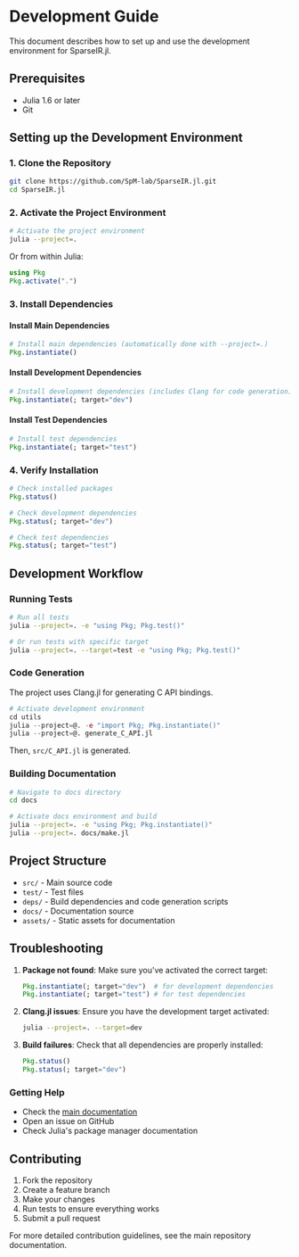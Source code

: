 # Development Guide

This document describes how to set up and use the development environment for SparseIR.jl.

## Prerequisites

- Julia 1.6 or later
- Git

## Setting up the Development Environment

### 1. Clone the Repository

```bash
git clone https://github.com/SpM-lab/SparseIR.jl.git
cd SparseIR.jl
```

### 2. Activate the Project Environment

```bash
# Activate the project environment
julia --project=.
```

Or from within Julia:

```julia
using Pkg
Pkg.activate(".")
```

### 3. Install Dependencies

#### Install Main Dependencies

```julia
# Install main dependencies (automatically done with --project=.)
Pkg.instantiate()
```

#### Install Development Dependencies

```julia
# Install development dependencies (includes Clang for code generation)
Pkg.instantiate(; target="dev")
```

#### Install Test Dependencies

```julia
# Install test dependencies
Pkg.instantiate(; target="test")
```

### 4. Verify Installation

```julia
# Check installed packages
Pkg.status()

# Check development dependencies
Pkg.status(; target="dev")

# Check test dependencies
Pkg.status(; target="test")
```

## Development Workflow

### Running Tests

```bash
# Run all tests
julia --project=. -e "using Pkg; Pkg.test()"

# Or run tests with specific target
julia --project=. --target=test -e "using Pkg; Pkg.test()"
```

### Code Generation

The project uses Clang.jl for generating C API bindings.

```julia
# Activate development environment
cd utils
julia --project=@. -e "import Pkg; Pkg.instantiate()"
julia --project=@. generate_C_API.jl
```

Then, `src/C_API.jl` is generated.

### Building Documentation

```bash
# Navigate to docs directory
cd docs

# Activate docs environment and build
julia --project=. -e "using Pkg; Pkg.instantiate()"
julia --project=. docs/make.jl
```

## Project Structure

- `src/` - Main source code
- `test/` - Test files
- `deps/` - Build dependencies and code generation scripts
- `docs/` - Documentation source
- `assets/` - Static assets for documentation

## Troubleshooting

1. **Package not found**: Make sure you've activated the correct target:
   ```julia
   Pkg.instantiate(; target="dev")  # for development dependencies
   Pkg.instantiate(; target="test") # for test dependencies
   ```

2. **Clang.jl issues**: Ensure you have the development target activated:
   ```bash
   julia --project=. --target=dev
   ```

3. **Build failures**: Check that all dependencies are properly installed:
   ```julia
   Pkg.status()
   Pkg.status(; target="dev")
   ```

### Getting Help

- Check the [main documentation](README.md)
- Open an issue on GitHub
- Check Julia's package manager documentation

## Contributing

1. Fork the repository
2. Create a feature branch
3. Make your changes
4. Run tests to ensure everything works
5. Submit a pull request

For more detailed contribution guidelines, see the main repository documentation.

